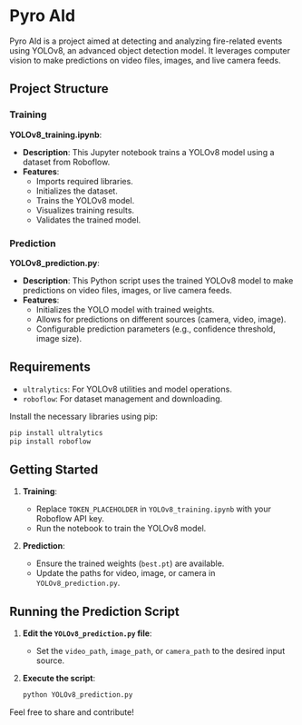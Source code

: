 # Pyro AId

Pyro AId is a project aimed at detecting and analyzing fire-related events using YOLOv8, an advanced object detection model. It leverages computer vision to make predictions on video files, images, and live camera feeds.

## Project Structure

### Training

**YOLOv8_training.ipynb**:
- **Description**: This Jupyter notebook trains a YOLOv8 model using a dataset from Roboflow.
- **Features**:
  - Imports required libraries.
  - Initializes the dataset.
  - Trains the YOLOv8 model.
  - Visualizes training results.
  - Validates the trained model.

### Prediction

**YOLOv8_prediction.py**:
- **Description**: This Python script uses the trained YOLOv8 model to make predictions on video files, images, or live camera feeds.
- **Features**:
  - Initializes the YOLO model with trained weights.
  - Allows for predictions on different sources (camera, video, image).
  - Configurable prediction parameters (e.g., confidence threshold, image size).

## Requirements

- `ultralytics`: For YOLOv8 utilities and model operations.
- `roboflow`: For dataset management and downloading.

Install the necessary libraries using pip:

```bash
pip install ultralytics
pip install roboflow
```
## Getting Started

1. **Training**:
   - Replace `TOKEN_PLACEHOLDER` in `YOLOv8_training.ipynb` with your Roboflow API key.
   - Run the notebook to train the YOLOv8 model.

2. **Prediction**:
   - Ensure the trained weights (`best.pt`) are available.
   - Update the paths for video, image, or camera in `YOLOv8_prediction.py`.

## Running the Prediction Script

1. **Edit the `YOLOv8_prediction.py` file**:
   - Set the `video_path`, `image_path`, or `camera_path` to the desired input source.
   
2. **Execute the script**:
   ```bash
   python YOLOv8_prediction.py
   ````

Feel free to share and contribute!



